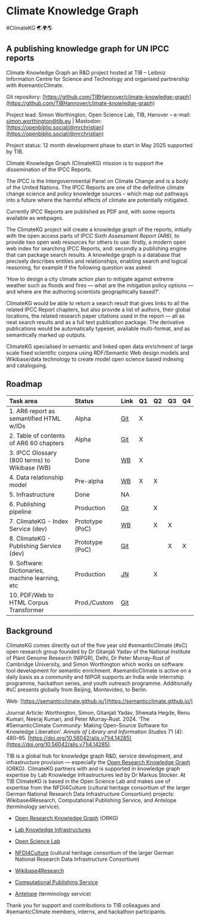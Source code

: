 # Climate Knowledge Graph

\#ClimateKG 🌏🌍🌎

## A publishing knowledge graph for UN IPCC reports

Climate Knowledge Graph an R\&D project hosted at TIB – Leibniz Information Centre for Science and Technology and organised partnership with \#semanticClimate.

Git repository: [https://github.com/TIBHannover/climate-knowledge-graph](https://github.com/TIBHannover/climate-knowledge-graph)

Project lead: Simon Worthington, Open Science Lab, TIB, Hanover – e-mail: [simon.worthington@tib.eu](mailto:simon.worthington@tib.eu) | Mastodon: [https://openbiblio.social/@mrchristian](https://openbiblio.social/@mrchristian)

Project status: 12 month development phase to start in May 2025 supported by TIB.

Climate Knowledge Graph (ClimateKG) mission is to support the dissemination of the IPCC Reports.

The IPCC is the Intergovernmental Panel on Climate Change and is a body of the United Nations. The IPCC Reports are one of the definitive climate change science and policy knowledge sources – which map out pathways into a future where the harmful effects of climate are potentially mitigated.

Currently IPCC Reports are published as PDF and, with some reports available as webpages.

The ClimateKG project will create a knowledge graph of the reports, initially with the open access parts of *IPCC Sixth Assessment Report (AR6)*, to provide two open web resources for others to use: firstly, a modern open web index for searching IPCC Reports, and: secondly a publishing engine that can package search results. A knowledge graph is a database that precisely describes entities and relationships, enabling search and logical reasoning, for example if the following question was asked:

‘How to design a city climate action plan to mitigate against extreme weather such as floods and fires — what are the mitigation policy options — and where are the authoring scientists geographically based?’.

ClimateKG would be able to return a search result that gives links to all the related IPCC Report chapters, but also provide a list of authors, their global locations, the related research paper citations used in the report — all as neat search results and as a full text publication package. The derivative publications would be automatically typeset, available multi-format, and as semantically marked up outputs.

ClimateKG specialised in semantic and linked open data enrichment of large scale fixed scientific corpora using RDF/Semantic Web design models and Wikibase/data technology to create model open science based indexing and cataloguing.

## Roadmap

| Task area | Status | Link | Q1 | Q2 | Q3 | Q4 |
| :---- | :---- | :---- | :---- | :---- | :---- | :---- |
| 1\. AR6 report as semantified HTML w/IDs | Alpha | [Git](https://github.com/petermr/amilib/tree/pmr_aug/test/resources/ipcc/cleaned_content) | X |  |  |  |
| 2\. Table of contents of AR6 60 chapters | Alpha | [Git](https://github.com/semanticClimate/internship_sC/tree/MEBIN/TOC) | X |  |  |  |
| 3\. IPCC Glossary (800 terms) to Wikibase (WB) | Done | [WB](https://climatekg.semanticclimate.net/index.php?title=IPCC_Begriffe) | X |  |  |  |
| 4\. Data relationship model | Pre-alpha | [WB](https://kg-ipclimatec-reports.wikibase.cloud/wiki/Main_Page) | X | X |  |  |
| 5\. Infrastructure | Done | NA |  |  |  |  |
| 6\. Publishing pipeline | Production | [Git](https://nfdi4culture.de/services/details/computational-publishing-service.html) |  | X |  |  |
| 7\. ClimateKG \- Index Service (dev) | Prototype (PoC) | [WB](https://kg-ipclimatec-reports.wikibase.cloud/wiki/Main_Page) |  | X | X |  |
| 8\. ClimateKG \- Publishing Service (dev) | Prototype (PoC) | [Git](https://semanticclimate.github.io/city-open-climate-reader/) |  |  | X | X |
| 9\. Software: Dictionaries, machine learning, etc | Production | [JN](https://colab.research.google.com/github/semanticClimate/sC-tools-demo/blob/main/TTWW_demo_sC_tools.ipynb) |  | X |  |  |
| 10\. PDF/Web to HTML Corpus Transformer | Prod./Custom | [Git](https://github.com/semanticClimate) |  |  |  |  |

## Background

ClimateKG comes directly out of the five year old \#semanticClimate (\#sC) open research group founded by Dr Gitanjali Yadav of the National Institute of Plant Genome Research (NIPGR), Delhi, Dr Peter Murray-Rust of Cambridge University, and Simon Worthington which works on software tool development for semantic enrichment. \#semanticClimate is active on a daily basis as a community and NIPGR supports an India wide internship programme, hackathon series, and youth outreach programme. Additionally \#sC presents globally from Beijing, Montevideo, to Berlin.

Web: [https://semanticclimate.github.io/](https://semanticclimate.github.io/)

Journal Article: Worthington, Simon, Gitanjali Yadav, Shweata Hegde, Renu Kumari, Neeraj Kumari, and Peter Murray-Rust. 2024\. ‘The \#SemanticClimate Community: Making Open-Source Software for Knowledge Liberation’. *Annals of Library and Information Studies* 71 (4): 480–95. [https://doi.org/10.56042/alis.v71i4.14285](https://doi.org/10.56042/alis.v71i4.14285).

TIB is a global hub for knowledge graph R\&D, service development, and infrastructure provision — especially the [Open Research Knowledge Graph](https://orkg.org/) (ORKG). ClimateKG partners with and is supported in knowledge graph expertise by Lab Knowledge Infrastructures led by Dr Markus Stocker. At TIB ClimateKG is based in the Open Science Lab and makes use of expertise from the NFDI4Culture (cultural heritage consortium of the larger German National Research Data Infrastructure Consortium) projects: Wikibase4Research, Computational Publishing Service, and Antelope (terminology service).

* [Open Research Knowledge Graph](https://orkg.org/) (ORKG)

* [Lab Knowledge Infrastructures](https://www.tib.eu/en/research-development/research-groups-and-labs/knowledge-infrastructures)

* [Open Science Lab](https://www.tib.eu/en/research-development/research-groups-and-labs/open-science)

* [NFDI4Culture](https://nfdi4culture.de/) (cultural heritage consortium of the larger German National Research Data Infrastructure Consortium)

* [Wikibase4Research](https://nfdi4culture.de/services/details/wikibase4research.html)

* [Computational Publishing Service](https://nfdi4culture.de/de/dienste/details/computational-publishing-service.html)

* [Antelope](https://service.tib.eu/annotation/) (terminology service)

Thank you for support and contributions to TIB colleagues and \#semanticClimate members, interns, and hackathon participants.